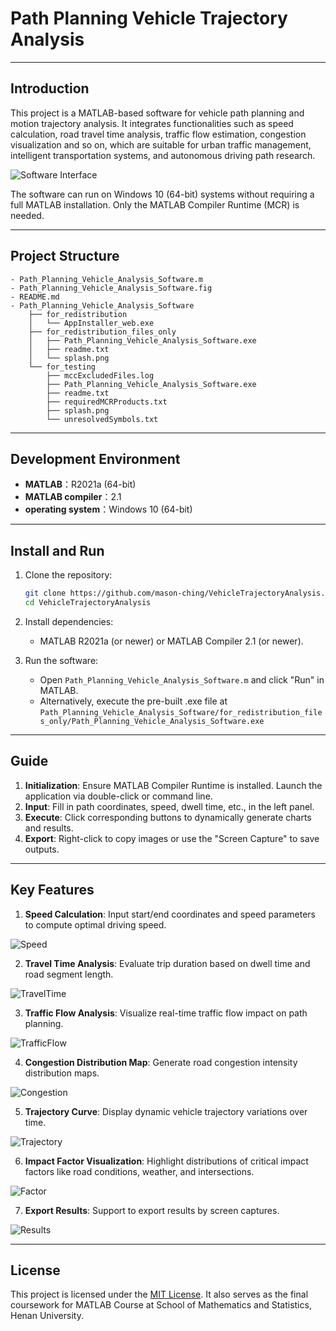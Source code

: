 # **Path Planning Vehicle Trajectory Analysis**

------

## Introduction

This project is a MATLAB-based software for vehicle path planning and motion trajectory analysis. It integrates functionalities such as speed calculation, road travel time analysis, traffic flow estimation, congestion visualization and so on, which are suitable for urban traffic management, intelligent transportation systems, and autonomous driving path research. 

![Software Interface](./figs/interface.png)  


The software can run on Windows 10 (64-bit) systems without requiring a full MATLAB installation. Only the MATLAB Compiler Runtime (MCR) is needed.  

------

## Project Structure

```text
- Path_Planning_Vehicle_Analysis_Software.m  
- Path_Planning_Vehicle_Analysis_Software.fig  
- README.md  
- Path_Planning_Vehicle_Analysis_Software
    ├── for_redistribution  
    │   └── AppInstaller_web.exe  
    ├── for_redistribution_files_only  
    │   ├── Path_Planning_Vehicle_Analysis_Software.exe  
    │   ├── readme.txt  
    │   └── splash.png  
    └── for_testing  
        ├── mccExcludedFiles.log  
        ├── Path_Planning_Vehicle_Analysis_Software.exe  
        ├── readme.txt  
        ├── requiredMCRProducts.txt  
        ├── splash.png  
        └── unresolvedSymbols.txt  
```

------

## Development Environment

- **MATLAB**：R2021a (64-bit)
- **MATLAB compiler**：2.1
- **operating system**：Windows 10 (64-bit)

------

## Install and Run

1. Clone the repository:

   ```bash
   git clone https://github.com/mason-ching/VehicleTrajectoryAnalysis.git
   cd VehicleTrajectoryAnalysis
   ```

2. Install dependencies:

   - MATLAB R2021a (or newer) or MATLAB Compiler 2.1 (or newer).

3. Run the software: 

   - Open `Path_Planning_Vehicle_Analysis_Software.m` and click "Run" in MATLAB.
   - Alternatively, execute the pre-built .exe file at `Path_Planning_Vehicle_Analysis_Software/for_redistribution_files_only/Path_Planning_Vehicle_Analysis_Software.exe`

------

## Guide

1. **Initialization**: Ensure MATLAB Compiler Runtime is installed. Launch the application via double-click or command line.
2. **Input**: Fill in path coordinates, speed, dwell time, etc., in the left panel.
3. **Execute**: Click corresponding buttons to dynamically generate charts and results.
4. **Export**: Right-click to copy images or use the "Screen Capture" to save outputs.

------

## Key Features

1. **Speed Calculation**: Input start/end coordinates and speed parameters to compute optimal driving speed.

![Speed](figs/Speed.png)

2. **Travel Time Analysis**: Evaluate trip duration based on dwell time and road segment length.

![TravelTime](figs/TravelTime.png)

3. **Traffic Flow Analysis**: Visualize real-time traffic flow impact on path planning.

![TrafficFlow](figs/TrafficFlow.png)

4. **Congestion Distribution Map**: Generate road congestion intensity distribution maps.

![Congestion](figs/Congestion.png)

5. **Trajectory Curve**: Display dynamic vehicle trajectory variations over time.

![Trajectory](figs/Trajectory.png)

6. **Impact Factor Visualization**: Highlight distributions of critical impact factors like road conditions, weather, and intersections.

![Factor](figs/Factor.png)

7. **Export Results**: Support to export results by screen captures.

![Results](figs/Results.png)

------

## License

This project is licensed under the [MIT License](LICENSE). It also serves as the final coursework for MATLAB Course at School of Mathematics and Statistics, Henan University.